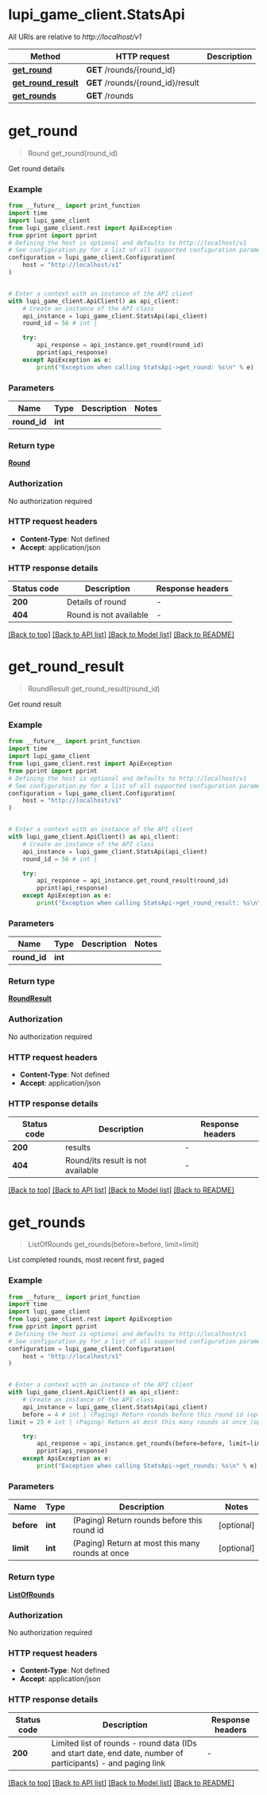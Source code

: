 # lupi_game_client.StatsApi

All URIs are relative to *http://localhost/v1*

Method | HTTP request | Description
------------- | ------------- | -------------
[**get_round**](StatsApi.md#get_round) | **GET** /rounds/{round_id} | 
[**get_round_result**](StatsApi.md#get_round_result) | **GET** /rounds/{round_id}/result | 
[**get_rounds**](StatsApi.md#get_rounds) | **GET** /rounds | 


# **get_round**
> Round get_round(round_id)



Get round details

### Example

```python
from __future__ import print_function
import time
import lupi_game_client
from lupi_game_client.rest import ApiException
from pprint import pprint
# Defining the host is optional and defaults to http://localhost/v1
# See configuration.py for a list of all supported configuration parameters.
configuration = lupi_game_client.Configuration(
    host = "http://localhost/v1"
)


# Enter a context with an instance of the API client
with lupi_game_client.ApiClient() as api_client:
    # Create an instance of the API class
    api_instance = lupi_game_client.StatsApi(api_client)
    round_id = 56 # int | 

    try:
        api_response = api_instance.get_round(round_id)
        pprint(api_response)
    except ApiException as e:
        print("Exception when calling StatsApi->get_round: %s\n" % e)
```

### Parameters

Name | Type | Description  | Notes
------------- | ------------- | ------------- | -------------
 **round_id** | **int**|  | 

### Return type

[**Round**](Round.md)

### Authorization

No authorization required

### HTTP request headers

 - **Content-Type**: Not defined
 - **Accept**: application/json

### HTTP response details
| Status code | Description | Response headers |
|-------------|-------------|------------------|
**200** | Details of round |  -  |
**404** | Round is not available |  -  |

[[Back to top]](#) [[Back to API list]](../README.md#documentation-for-api-endpoints) [[Back to Model list]](../README.md#documentation-for-models) [[Back to README]](../README.md)

# **get_round_result**
> RoundResult get_round_result(round_id)



Get round result

### Example

```python
from __future__ import print_function
import time
import lupi_game_client
from lupi_game_client.rest import ApiException
from pprint import pprint
# Defining the host is optional and defaults to http://localhost/v1
# See configuration.py for a list of all supported configuration parameters.
configuration = lupi_game_client.Configuration(
    host = "http://localhost/v1"
)


# Enter a context with an instance of the API client
with lupi_game_client.ApiClient() as api_client:
    # Create an instance of the API class
    api_instance = lupi_game_client.StatsApi(api_client)
    round_id = 56 # int | 

    try:
        api_response = api_instance.get_round_result(round_id)
        pprint(api_response)
    except ApiException as e:
        print("Exception when calling StatsApi->get_round_result: %s\n" % e)
```

### Parameters

Name | Type | Description  | Notes
------------- | ------------- | ------------- | -------------
 **round_id** | **int**|  | 

### Return type

[**RoundResult**](RoundResult.md)

### Authorization

No authorization required

### HTTP request headers

 - **Content-Type**: Not defined
 - **Accept**: application/json

### HTTP response details
| Status code | Description | Response headers |
|-------------|-------------|------------------|
**200** | results |  -  |
**404** | Round/its result is not available |  -  |

[[Back to top]](#) [[Back to API list]](../README.md#documentation-for-api-endpoints) [[Back to Model list]](../README.md#documentation-for-models) [[Back to README]](../README.md)

# **get_rounds**
> ListOfRounds get_rounds(before=before, limit=limit)



List completed rounds, most recent first, paged

### Example

```python
from __future__ import print_function
import time
import lupi_game_client
from lupi_game_client.rest import ApiException
from pprint import pprint
# Defining the host is optional and defaults to http://localhost/v1
# See configuration.py for a list of all supported configuration parameters.
configuration = lupi_game_client.Configuration(
    host = "http://localhost/v1"
)


# Enter a context with an instance of the API client
with lupi_game_client.ApiClient() as api_client:
    # Create an instance of the API class
    api_instance = lupi_game_client.StatsApi(api_client)
    before = 4 # int | (Paging) Return rounds before this round id (optional)
limit = 25 # int | (Paging) Return at most this many rounds at once (optional)

    try:
        api_response = api_instance.get_rounds(before=before, limit=limit)
        pprint(api_response)
    except ApiException as e:
        print("Exception when calling StatsApi->get_rounds: %s\n" % e)
```

### Parameters

Name | Type | Description  | Notes
------------- | ------------- | ------------- | -------------
 **before** | **int**| (Paging) Return rounds before this round id | [optional] 
 **limit** | **int**| (Paging) Return at most this many rounds at once | [optional] 

### Return type

[**ListOfRounds**](ListOfRounds.md)

### Authorization

No authorization required

### HTTP request headers

 - **Content-Type**: Not defined
 - **Accept**: application/json

### HTTP response details
| Status code | Description | Response headers |
|-------------|-------------|------------------|
**200** | Limited list of rounds - round data (IDs and start date, end date, number of participants) - and paging link  |  -  |

[[Back to top]](#) [[Back to API list]](../README.md#documentation-for-api-endpoints) [[Back to Model list]](../README.md#documentation-for-models) [[Back to README]](../README.md)

